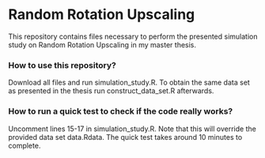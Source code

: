 # Random Rotation Upscaling
This repository contains files necessary to perform the presented simulation study on Random Rotation Upscaling in my master thesis.

### How to use this repository?

Download all files and run simulation_study.R. To obtain the same data set as presented in the thesis run construct_data_set.R afterwards.

### How to run a quick test to check if the code really works?

Uncomment lines 15-17 in simulation_study.R. Note that this will override the provided data set data.Rdata.
The quick test takes around 10 minutes to complete.
